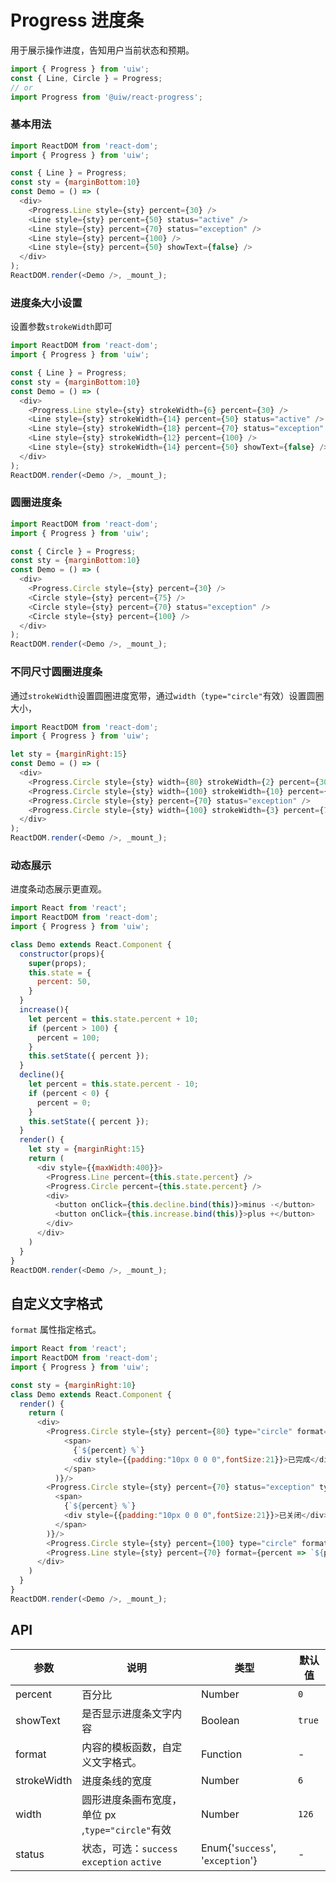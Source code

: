 Progress 进度条
===

用于展示操作进度，告知用户当前状态和预期。

```jsx
import { Progress } from 'uiw';
const { Line, Circle } = Progress;
// or
import Progress from '@uiw/react-progress'; 
```

### 基本用法

<!--DemoStart,bgWhite,codePen,codeSandbox-->
```js
import ReactDOM from 'react-dom';
import { Progress } from 'uiw';

const { Line } = Progress;
const sty = {marginBottom:10}
const Demo = () => (
  <div>
    <Progress.Line style={sty} percent={30} />
    <Line style={sty} percent={50} status="active" />
    <Line style={sty} percent={70} status="exception" />
    <Line style={sty} percent={100} />
    <Line style={sty} percent={50} showText={false} />
  </div>
);
ReactDOM.render(<Demo />, _mount_);
```
<!--End-->

### 进度条大小设置

设置参数`strokeWidth`即可

<!--DemoStart,bgWhite,codePen,codeSandbox-->
```js
import ReactDOM from 'react-dom';
import { Progress } from 'uiw';

const { Line } = Progress;
const sty = {marginBottom:10}
const Demo = () => (
  <div>
    <Progress.Line style={sty} strokeWidth={6} percent={30} />
    <Line style={sty} strokeWidth={14} percent={50} status="active" />
    <Line style={sty} strokeWidth={18} percent={70} status="exception" />
    <Line style={sty} strokeWidth={12} percent={100} />
    <Line style={sty} strokeWidth={14} percent={50} showText={false} />
  </div>
);
ReactDOM.render(<Demo />, _mount_);
```
<!--End-->

### 圆圈进度条

<!--DemoStart,bgWhite,codePen,codeSandbox-->
```js
import ReactDOM from 'react-dom';
import { Progress } from 'uiw';

const { Circle } = Progress;
const sty = {marginBottom:10}
const Demo = () => (
  <div>
    <Progress.Circle style={sty} percent={30} />
    <Circle style={sty} percent={75} />
    <Circle style={sty} percent={70} status="exception" />
    <Circle style={sty} percent={100} />
  </div>
);
ReactDOM.render(<Demo />, _mount_);
```
<!--End-->

### 不同尺寸圆圈进度条

通过`strokeWidth`设置圆圈进度宽带，通过`width`（`type="circle"`有效）设置圆圈大小，

<!--DemoStart,bgWhite,codePen,codeSandbox-->
```js
import ReactDOM from 'react-dom';
import { Progress } from 'uiw';

let sty = {marginRight:15}
const Demo = () => (
  <div>
    <Progress.Circle style={sty} width={80} strokeWidth={2} percent={30} />
    <Progress.Circle style={sty} width={100} strokeWidth={10} percent={75} />
    <Progress.Circle style={sty} percent={70} status="exception" />
    <Progress.Circle style={sty} width={100} strokeWidth={3} percent={75} />
  </div>
);
ReactDOM.render(<Demo />, _mount_);
```
<!--End-->

### 动态展示

进度条动态展示更直观。

<!--DemoStart,bgWhite,codePen,codeSandbox-->
```js
import React from 'react';
import ReactDOM from 'react-dom';
import { Progress } from 'uiw';

class Demo extends React.Component {
  constructor(props){
    super(props);
    this.state = {
      percent: 50,
    }
  }
  increase(){
    let percent = this.state.percent + 10;
    if (percent > 100) {
      percent = 100;
    }
    this.setState({ percent });
  }
  decline(){
    let percent = this.state.percent - 10;
    if (percent < 0) {
      percent = 0;
    }
    this.setState({ percent });
  }
  render() {
    let sty = {marginRight:15}
    return (
      <div style={{maxWidth:400}}>
        <Progress.Line percent={this.state.percent} />
        <Progress.Circle percent={this.state.percent} />
        <div>
          <button onClick={this.decline.bind(this)}>minus -</button>
          <button onClick={this.increase.bind(this)}>plus +</button>
        </div>
      </div>
    )
  }
}
ReactDOM.render(<Demo />, _mount_);
```
<!--End-->

## 自定义文字格式

`format` 属性指定格式。

<!--DemoStart,bgWhite,codePen,codeSandbox-->
```js
import React from 'react';
import ReactDOM from 'react-dom';
import { Progress } from 'uiw';

const sty = {marginRight:10}
class Demo extends React.Component {
  render() {
    return (
      <div>
        <Progress.Circle style={sty} percent={80} type="circle" format={percent => (
            <span>
              {`${percent} %`}
              <div style={{padding:"10px 0 0 0",fontSize:21}}>已完成</div>
            </span>
          )}/>
        <Progress.Circle style={sty} percent={70} status="exception" type="circle" format={percent => (
          <span>
            {`${percent} %`}
            <div style={{padding:"10px 0 0 0",fontSize:21}}>已关闭</div>
          </span>
        )}/>
        <Progress.Circle style={sty} percent={100} type="circle" format={percent => `已完成`}/>
        <Progress.Line style={sty} percent={70} format={percent => `${percent}℃`}/>
      </div>
    )
  }
}
ReactDOM.render(<Demo />, _mount_);
```
<!--End-->


## API

| 参数 | 说明 | 类型 | 默认值 |
|------ |-------- |---------- |-------- |
| percent | 百分比 | Number | `0` |
| showText | 是否显示进度条文字内容 | Boolean | `true` |
| format | 内容的模板函数，自定义文字格式。 | Function | - |
| strokeWidth | 进度条线的宽度 | Number | `6` |
| width  | 圆形进度条画布宽度，单位 px ,`type="circle"`有效| Number | `126` |
| status | 状态，可选：`success` `exception` `active` | Enum{'`success`', '`exception`'} | - |
